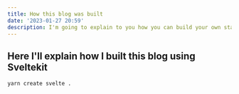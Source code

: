 ```yaml
---
title: How this blog was built
date: '2023-01-27 20:59'
description: I'm going to explain to you how you can build your own static blog written in sveltekit
---
```


## Here I'll explain how I built this blog using Sveltekit

```bash
yarn create svelte .
```
